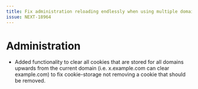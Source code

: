 ```yaml
---
title: Fix administration reloading endlessly when using multiple domains on same main domain
issue: NEXT-18964
---
```

# Administration
* Added functionality to clear all cookies that are stored for all domains upwards from the current domain (i.e. x.example.com can clear example.com) to fix cookie-storage not removing a cookie that should be removed.
